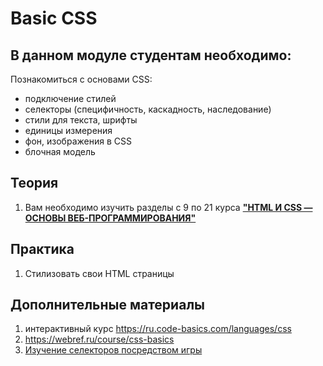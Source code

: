# Basic CSS
## В данном модуле студентам необходимо:
Познакомиться с основами CSS:
- подключение стилей
- селекторы (специфичность, каскадность, наследование)
- стили для текста, шрифты
- единицы измерения
- фон, изображения в CSS
- блочная модель


## Теория
1. Вам необходимо изучить разделы с 9 по 21 курса **["HTML И CSS — ОСНОВЫ ВЕБ-ПРОГРАММИРОВАНИЯ"](https://codebra.ru/ru/courses/html-css-base)**

## Практика
1. Стилизовать свои HTML страницы

## Дополнительные материалы
1. интерактивный курс https://ru.code-basics.com/languages/css
2. https://webref.ru/course/css-basics
3. [Изучение селекторов посредством игры](https://flukeout.github.io/)
